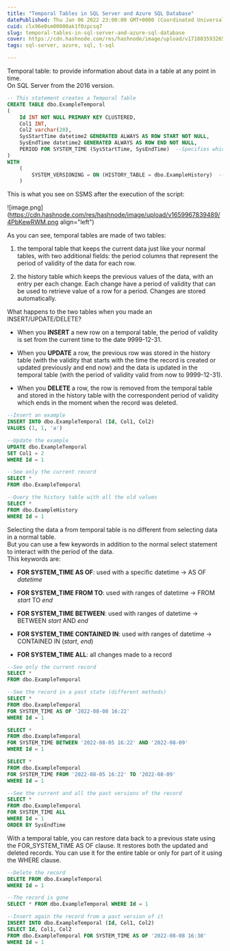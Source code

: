 ```yaml
---
title: "Temporal Tables in SQL Server and Azure SQL Database"
datePublished: Thu Jan 06 2022 23:00:00 GMT+0000 (Coordinated Universal Time)
cuid: clx96e0sm00000ak1f0zpcsq7
slug: temporal-tables-in-sql-server-and-azure-sql-database
cover: https://cdn.hashnode.com/res/hashnode/image/upload/v1718035932656/8bcb73a6-8a24-4b30-933d-28cfda7181ab.png
tags: sql-server, azure, sql, t-sql

---
```


Temporal table: to provide information about data in a table at any point in time.  
On SQL Server from the 2016 version.

```sql
-- This statement creates a Temporal Table
CREATE TABLE dbo.ExampleTemporal
(
	Id INT NOT NULL PRIMARY KEY CLUSTERED,
	Col1 INT,
	Col2 varchar(20),
	SysStartTime datetime2 GENERATED ALWAYS AS ROW START NOT NULL,
	SysEndTime datetime2 GENERATED ALWAYS AS ROW END NOT NULL,
	PERIOD FOR SYSTEM_TIME (SysStartTime, SysEndTime)  --Specifies which are the period column 
)
WITH
	(
		SYSTEM_VERSIONING = ON (HISTORY_TABLE = dbo.ExampleHistory)  --Table used to store the history
	)
```

This is what you see on SSMS after the execution of the script:

![image.png](https://cdn.hashnode.com/res/hashnode/image/upload/v1659967839489/4PbKewRWM.png align="left")

As you can see, temporal tables are made of two tables:

1. the temporal table that keeps the current data just like your normal tables, with two additional fields: the period columns that represent the period of validity of the data for each row.
    
2. the history table which keeps the previous values of the data, with an entry per each change. Each change have a period of validity that can be used to retrieve value of a row for a period. Changes are stored automatically.
    

What happens to the two tables when you made an INSERT/UPDATE/DELETE?

* When you **INSERT** a new row on a temporal table, the period of validity is set from the current time to the date 9999-12-31.
    
* When you **UPDATE** a row, the previous row was stored in the history table (with the validity that starts with the time the record is created or updated previously and end now) and the data is updated in the temporal table (with the period of validity valid from now to 9999-12-31).
    
* When you **DELETE** a row, the row is removed from the temporal table and stored in the history table with the correspondent period of validity which ends in the moment when the record was deleted.
    

```sql
--Insert an example
INSERT INTO dbo.ExampleTemporal (Id, Col1, Col2)
VALUES (1, 1, 'a')

--Update the example
UPDATE dbo.ExampleTemporal
SET Col1 = 2
WHERE Id = 1

--See only the current record
SELECT * 
FROM dbo.ExampleTemporal

--Query the history table with all the old values
SELECT * 
FROM dbo.ExampleHistory
WHERE Id = 1
```

Selecting the data a from temporal table is no different from selecting data in a normal table.  
But you can use a few keywords in addition to the normal select statement to interact with the period of the data.  
This keywords are:

* **FOR SYSTEM\_TIME AS OF**: used with a specific datetime -&gt; AS OF *datetime*
    
* **FOR SYSTEM\_TIME FROM TO**: used with ranges of datetime -&gt; FROM *start* TO *end*
    
* **FOR SYSTEM\_TIME BETWEEN**: used with ranges of datetime -&gt; BETWEEN *start* AND *end*
    
* **FOR SYSTEM\_TIME CONTAINED IN**: used with ranges of datetime -&gt; CONTAINED IN (*start*, *end*)
    
* **FOR SYSTEM\_TIME ALL**: all changes made to a record
    

```sql
--See only the current record
SELECT * 
FROM dbo.ExampleTemporal

--See the record in a past state (different methods)
SELECT * 
FROM dbo.ExampleTemporal
FOR SYSTEM_TIME AS OF '2022-08-08 16:22'
WHERE Id = 1

SELECT * 
FROM dbo.ExampleTemporal
FOR SYSTEM_TIME BETWEEN '2022-08-05 16:22' AND '2022-08-09'
WHERE Id = 1

SELECT * 
FROM dbo.ExampleTemporal
FOR SYSTEM_TIME FROM '2022-08-05 16:22' TO '2022-08-09'
WHERE Id = 1

--See the current and all the past versions of the record
SELECT * 
FROM dbo.ExampleTemporal
FOR SYSTEM_TIME ALL
WHERE Id = 1
ORDER BY SysEndTime
```

With a temporal table, you can restore data back to a previous state using the FOR\_SYSTEM\_TIME AS OF clause. It restores both the updated and deleted records. You can use it for the entire table or only for part of it using the WHERE clause.

```sql
--Delete the record
DELETE FROM dbo.ExampleTemporal
WHERE Id = 1

--The record is gone
SELECT * FROM dbo.ExampleTemporal WHERE Id = 1

--Insert again the record from a past version of it
INSERT INTO dbo.ExampleTemporal (Id, Col1, Col2)
SELECT Id, Col1, Col2
FROM dbo.ExampleTemporal FOR SYSTEM_TIME AS OF '2022-08-08 16:30'
WHERE Id = 1
```